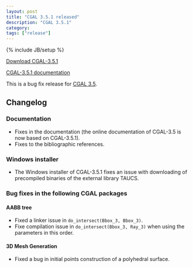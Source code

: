 ```yaml
---
layout: post
title: "CGAL 3.5.1 released"
description: "CGAL 3.5.1"
category:
tags: ["release"]
---
```

{% include JB/setup %}

<i class="bi bi-arrow-down-circle"></i>
<a href="https://github.com/CGAL/cgal/releases/tag/releases%2FCGAL-3.5.1">Download CGAL-3.5.1</a>

<i class="bi bi-book"></i>
<a href="https://doc.cgal.org/Manual/3.5.1/doc_html/cgal_manual/packages.html">CGAL-3.5.1 documentation</a>

<p>This is a bug fix release for <a href="../../../../2009/10/05/cgal-35">CGAL 3.5</a>.</p>

<div class="product-detail-info" markdown="1">

## Changelog

### Documentation

-   Fixes in the documentation (the online documentation of CGAL-3.5 is
    now based on CGAL-3.5.1).
-   Fixes to the bibliographic references.

### Windows installer

-   The Windows installer of CGAL-3.5.1 fixes an issue with downloading
    of precompiled binaries of the external library TAUCS.

### Bug fixes in the following CGAL packages

#### AABB tree

-   Fixed a linker issue in `do_intersect(Bbox_3, Bbox_3)`.
-   Fixe compilation issue in `do_intersect(Bbox_3, Ray_3)` when using
    the parameters in this order.

#### 3D Mesh Generation

-   Fixed a bug in initial points construction of a polyhedral surface.
</div>

